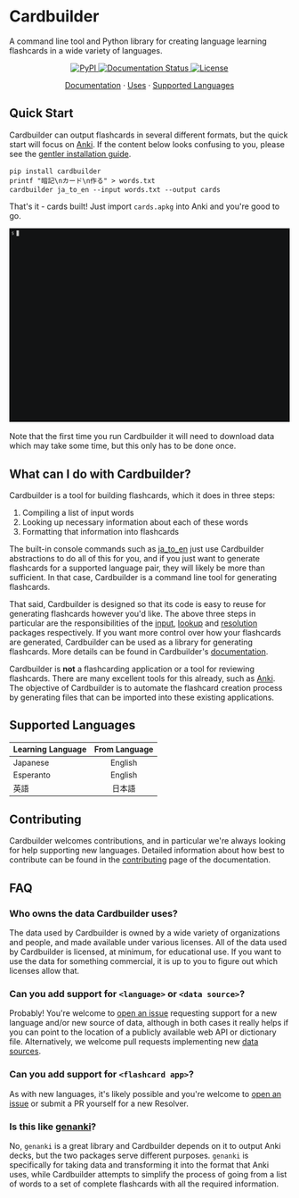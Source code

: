 
# Cardbuilder
A command line tool and Python library for creating language learning flashcards in a wide variety of languages.

<p align="center">
    <a href="https://pypi.org/project/cardbuilder/">
        <img alt="PyPI" src="https://img.shields.io/pypi/v/cardbuilder">
    </a>
    <a href='https://cardbuilder.readthedocs.io/en/latest/?badge=latest'>
        <img src='https://readthedocs.org/projects/cardbuilder/badge/?version=latest' alt='Documentation Status' />
    </a>
    <a href="https://github.com/Mindful/cardbuilder/blob/main/LICENSE.txt">
        <img alt="License" src="https://img.shields.io/badge/license-MIT-green">
    </a>
    <br/>
</p>

<p align="center">
  <a href="http://cardbuilder.readthedocs.io/en/latest">Documentation</a>
  ·
  <a href="https://github.com/Mindful/cardbuilder#what-can-i-do-with-cardbuilder">Uses</a>
  ·
  <a href="https://github.com/Mindful/cardbuilder#supported-languages">Supported Languages</a>
</p>

## Quick Start

Cardbuilder can output flashcards in several different formats, but the quick start will focus on [Anki](https://apps.ankiweb.net/). If the content below looks confusing to you, please see the [gentler installation guide](https://cardbuilder.readthedocs.io/en/latest/installation.html).

```
pip install cardbuilder
printf "暗記\nカード\n作る" > words.txt
cardbuilder ja_to_en --input words.txt --output cards
```

That's it - cards built! Just import `cards.apkg` into Anki and you're good to go.

![](docs/demo/demo.gif)


Note that the first time you run Cardbuilder it will need to download data which may take some time, but this only has to be done once.

## What can I do with Cardbuilder?

Cardbuilder is a tool for building flashcards, which it does in three steps:
1. Compiling a list of input words
2. Looking up necessary information about each of these words
3. Formatting that information into flashcards

The built-in console commands such as [ja_to_en](https://cardbuilder.readthedocs.io/en/latest/scripts/ja_to_en.html) just use Cardbuilder abstractions to do all of this for you, and if you just want to generate flashcards for a supported language pair, they will likely be more than sufficient. In that case, Cardbuilder is a command line tool for generating flashcards. 

That said, Cardbuilder is designed so that its code is easy to reuse for generating flashcards however you'd like. The above three steps in particular are the responsibilities of the [input](https://cardbuilder.readthedocs.io/en/latest/input/input.html), [lookup](https://cardbuilder.readthedocs.io/en/latest/lookup/lookup.html) and [resolution](https://cardbuilder.readthedocs.io/en/latest/resolution/resolution.html) packages respectively. If you want more control over how your flashcards are generated, Cardbuilder can be used as a library for generating flashcards. More details can be found in Cardbuilder's [documentation](https://cardbuilder.readthedocs.io/en/latest/scripts/ja_to_en.html).

Cardbuilder is **not** a flashcarding application or a tool for reviewing flashcards. There are many excellent tools for this already, such as [Anki](https://apps.ankiweb.net/). The objective of Cardbuilder is to automate the flashcard creation process by generating files that can be imported into these existing applications.

## Supported Languages 

| Learning Language | From Language | 
|----------|:-------------:|
| Japanese |  English 
| Esperanto | English   
| 英語 | 日本語


## Contributing

Cardbuilder welcomes contributions, and in particular we're always looking for help supporting new languages. Detailed information about how best to contribute can be found in the [contributing](https://cardbuilder.readthedocs.io/en/latest/contributing/contributing.html) page of the documentation.


## FAQ

### Who owns the data Cardbuilder uses?

The data used by Cardbuilder is owned by a wide variety of organizations and people, and made available under various licenses. All of the data used by Cardbuilder is licensed, at minimum, for educational use. If you want to use the data for something commercial, it is up to you to figure out which licenses allow that.

### Can you add support for `<language>` or `<data source>`? 

Probably! You're welcome to [open an issue](https://github.com/Mindful/cardbuilder/issues/new) requesting support for a new language and/or new source of data, although in both cases it really helps if you can point to the location of a publicly available web API or dictionary file. Alternatively, we welcome pull requests implementing new [data sources](https://cardbuilder.readthedocs.io/en/latest/contributing/contrib_data_source.html).

### Can you add support for `<flashcard app>`?

As with new languages, it's likely possible and you're welcome to [open an issue](https://github.com/Mindful/cardbuilder/issues/new) or submit a PR yourself for a new Resolver.

### Is this like [genanki](https://github.com/kerrickstaley/genanki)?

No, `genanki` is a great library and Cardbuilder depends on it to output Anki decks, but the two packages serve different purposes. `genanki` is specifically for taking data and transforming it into the format that Anki uses, while Cardbuilder attempts to simplify the process of going from a list of words to a set of complete flashcards with all the required information. 
